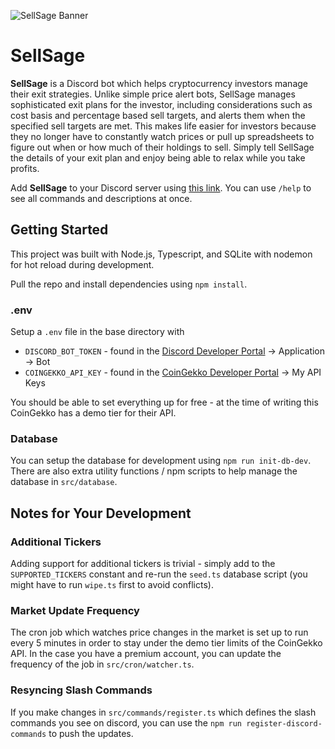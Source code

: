 ![SellSage Banner](https://github.com/user-attachments/assets/a50cfc85-1fee-4692-8900-b8a08286db1c)

# SellSage

**SellSage** is a Discord bot which helps cryptocurrency investors manage their exit strategies. Unlike simple price alert bots, SellSage manages sophisticated exit plans for the investor, including considerations such as cost basis and percentage based sell targets, and alerts them when the specified sell targets are met. This makes life easier for investors because they no longer have to constantly watch prices or pull up spreadsheets to figure out when or how much of their holdings to sell. Simply tell SellSage the details of your exit plan and enjoy being able to relax while you take profits.

Add **SellSage** to your Discord server using [this link](https://discord.com/oauth2/authorize?client_id=1317638256564633634). You can use `/help` to see all commands and descriptions at once.

## Getting Started

This project was built with Node.js, Typescript, and SQLite with nodemon for hot reload during development.

Pull the repo and install dependencies using `npm install`.

### .env

Setup a `.env` file in the base directory with

- `DISCORD_BOT_TOKEN` - found in the [Discord Developer Portal](https://discord.com/developers/applications) -> Application -> Bot
- `COINGEKKO_API_KEY` - found in the [CoinGekko Developer Portal](https://www.coingecko.com/en/developers/dashboard) -> My API Keys

You should be able to set everything up for free - at the time of writing this CoinGekko has a demo tier for their API.

### Database

You can setup the database for development using `npm run init-db-dev`. There are also extra utility functions / npm scripts to help manage the database in `src/database`.

## Notes for Your Development

### Additional Tickers

Adding support for additional tickers is trivial - simply add to the `SUPPORTED_TICKERS` constant and re-run the `seed.ts` database script (you might have to run `wipe.ts` first to avoid conflicts).

### Market Update Frequency

The cron job which watches price changes in the market is set up to run every 5 minutes in order to stay under the demo tier limits of the CoinGekko API. In the case you have a premium account, you can update the frequency of the job in `src/cron/watcher.ts`.

### Resyncing Slash Commands

If you make changes in `src/commands/register.ts` which defines the slash commands you see on discord, you can use the `npm run register-discord-commands` to push the updates.

